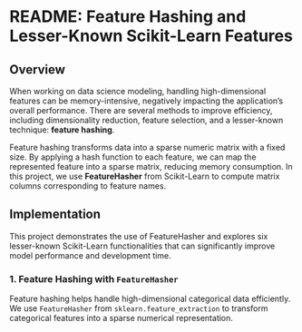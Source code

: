 # README: Feature Hashing and Lesser-Known Scikit-Learn Features

## Overview
When working on data science modeling, handling high-dimensional features can be memory-intensive, negatively impacting the application’s overall performance. There are several methods to improve efficiency, including dimensionality reduction, feature selection, and a lesser-known technique: **feature hashing**.

Feature hashing transforms data into a sparse numeric matrix with a fixed size. By applying a hash function to each feature, we can map the represented feature into a sparse matrix, reducing memory consumption. In this project, we use **FeatureHasher** from Scikit-Learn to compute matrix columns corresponding to feature names.

## Implementation
This project demonstrates the use of FeatureHasher and explores six lesser-known Scikit-Learn functionalities that can significantly improve model performance and development time.

### 1. Feature Hashing with `FeatureHasher`
Feature hashing helps handle high-dimensional categorical data efficiently. We use `FeatureHasher` from `sklearn.feature_extraction` to transform categorical features into a sparse numerical representation.